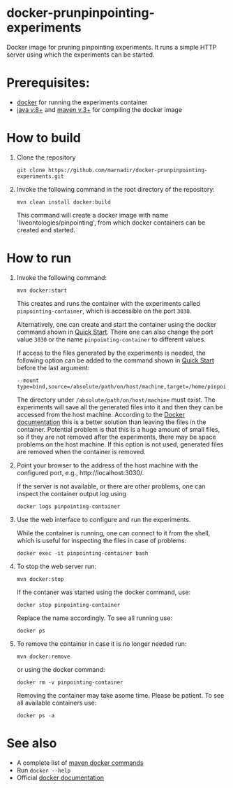 


# docker-prunpinpointing-experiments

Docker image for pruning pinpointing experiments.
It runs a simple HTTP server using which the experiments can be started.

# Prerequisites: 

- [docker](https://www.docker.com) for running the experiments container
- [java v.8+](http://java.com) and [maven v.3+](https://maven.apache.org/) for compiling the docker image

# How to build

1. Clone the repository
   ```
   git clone https://github.com/marnadir/docker-prunpinpointing-experiments.git
   ```

1. Invoke the following command in the root directory of the repository:
    ```
    mvn clean install docker:build
    ```
    This command will create a docker image with name 'liveontologies/pinpointing',
    from which docker containers can be created and started.

# How to run

1. Invoke the following command:

    ```
    mvn docker:start
    ```

    This creates and runs the container with the experiments called
    `pinpointing-container`, which is accessible on the port `3030`.
    
    Alternatively, one can create and start the container using the 
    docker command shown in [Quick Start](#quick-start).
    There one can also change the port value `3030` or the name 
    `pinpointing-container` to different values.
    
    If access to the files generated by the experiments is needed, the following
    option can be added to the command shown in [Quick Start](#quick-start)
    before the last argument:
    ```
    --mount type=bind,source=/absolute/path/on/host/machine,target=/home/pinpointing/workspace
    ```
    The directory under `/absolute/path/on/host/machine` must exist. The
    experiments will save all the generated files into it and then they can be
    accessed from the host machine. According to the
    [Docker documentation](https://docs.docker.com/engine/admin/volumes/) this
    is a better solution than leaving the files in the container. Potential
    problem is that this is a huge amount of small files, so if they are not
    removed after the experiments, there may be space problems on the host
    machine. If this option is not used, generated files are removed when the
    container is removed.

1. Point your browser to the address of the host machine with the configured port,
    e.g., http://localhost:3030/.
    
    If the server is not available, or there are other problems, one can inspect the
    container output log using
    ```
    docker logs pinpointing-container
    ```

1. Use the web interface to configure and run the experiments.

   While the container is running, one can connect to it from the shell,
   which is useful for inspecting the files in case of problems:

    ```
    docker exec -it pinpointing-container bash
    ```

 1. To stop the web server run:

    ```
    mvn docker:stop
    ```    
    
    If the contaner was started using the docker command, use:
    
    ```
    docker stop pinpointing-container
    ```
    
    Replace the name accordingly. To see all running use:
    
    ```
    docker ps
    ```
    
 1. To remove the container in case it is no longer needed run:
 
    ```
    mvn docker:remove
    ```
    
    or using the docker command:
    
    ```
    docker rm -v pinpointing-container
    ```
    
    Removing the container may take asome time. Please be patient.
    To see all available containers use:
    
    ```
    docker ps -a
    ```    
    
# See also

  - A complete list of [maven docker commands](https://dmp.fabric8.io/#maven-goals)
  - Run `docker --help`
  - Official [docker documentation](https://docs.docker.com)
  
